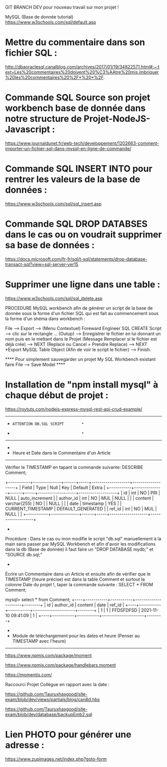 GIT BRANCH DEV pour nouveau travail sur mon projet !

MySQL (Base de donnée tutorial)
https://www.w3schools.com/sql/default.asp

# Mettre du commentaire dans son fichier SQL :

http://dbaoraclesql.canalblog.com/archives/2017/01/19/34822571.html#:~:text=Les%20commentaires%20doivent%20%C3%AAtre%20mis,imbriquer%20les%20commentaires%20%2F*%20*%2F.


# Commande SQL Source son projet workbench base de donnée dans notre structure de Projet-NodeJS-Javascript :
https://www.journaldunet.fr/web-tech/developpement/1202663-comment-importer-un-fichier-sql-dans-mysql-en-ligne-de-commande/


# Commande SQL INSERT INTO pour rentrer les valeurs de la base de données :
https://www.w3schools.com/sql/sql_insert.asp

# Commande SQL DROP DATABSES dans le cas ou on voudrait supprimer sa base de données : 
https://docs.microsoft.com/fr-fr/sql/t-sql/statements/drop-database-transact-sql?view=sql-server-ver15

# Supprimer une ligne dans une table :

https://www.w3schools.com/sql/sql_delete.asp





PROCEDURE MySQL workbench afin de générer un script de la base de donnée sous la forme d'un fichier SQL qui est fait au commencement sous la forme d'un shéma dans workbench : 

File --> Export --> (Menu Contextuel) Foreward Engineer SQL CREATE Script --> clic sur le rectangle ... (Outup) --> Enregistrer le fichier en lui donnant un nom puis en le mettant dans le Projet (Message Remplacer si le fichier est déjà crée) --> NEXT (Replace ou Cancel = Prendre Replace) --> NEXT *Export MySQL Table Object (Afin de voir le script le fichier) --> Finish.


**** Pour simplement sauvegarder un projet My SQL Workbench existant faire File --> Save Model ****


# Installation de "npm install mysql" à chaque début de projet :

https://roytuts.com/nodejs-express-mysql-rest-api-crud-example/







**************************************
*     ATTENTION DB.SQL SCRIPT        *
*                                    *
**************************************

*
* Heure et Date dans le Commentaire d'un Article
************************************************

Vérifier le TIMESTAMP en tapant la commande suivante:  DESCRIBE Comment;

+-----------+--------------+------+-----+-------------------+-------------------+
| Field     | Type         | Null | Key | Default           | Extra             |
+-----------+--------------+------+-----+-------------------+-------------------+
| id        | int          | NO   | PRI | NULL              | auto_increment    |
| author_id | int          | NO   | MUL | NULL              |                   |
| content   | varchar(255) | NO   |     | NULL              |                   |
| date      | timestamp    | YES  |     | CURRENT_TIMESTAMP | DEFAULT_GENERATED |
| ref_id    | int          | NO   | MUL | NULL              |                   |
+-----------+--------------+------+-----+-------------------+-------------------+


+

Procédure : Dans le cas ou mon modifie le script "db.sql" manuellement à la main sans passer par MySQL Workbench et afin d'avoir les modifications dans la db (Base de donnée) il faut faire un "DROP DATABASE mydb;" et "SOURCE db.sql;"

+

Écrire un Commentaire dans un Article et ensuite afin de vérifier que le TIMESTAMP (heure précise) est dans la table Comment et surtout la colonne Date du projet !, taper la commande suivante : SELECT * FROM Comment;

mysql> select * from Comment;
+----+-----------+-----------+---------------------+--------+
| id | author_id | content   | date                | ref_id |
+----+-----------+-----------+---------------------+--------+
|  1 |         1 | FFDSFDFSD | 2021-11-10 09:41:09 |      1 |
+----+-----------+-----------+---------------------+--------+

*
* Module de téléchargement pour les dates et heure (Penser au TIMESTAMP avec l'heure)
*********************************************************************************************************
https://www.npmjs.com/package/moment

https://www.npmjs.com/package/handlebars.moment

https://momentjs.com/


Raccourci Projet Collègue en rapport avec la date :

https://github.com/Tauruxhasgood/site-exam/blob/dev/views/partials/blog/cardId.hbs

https://github.com/Tauruxhasgood/site-exam/blob/dev/database/backupEmb2.sql







# Lien PHOTO pour générer une adresse :

https://www.zupimages.net/index.php?goto-form